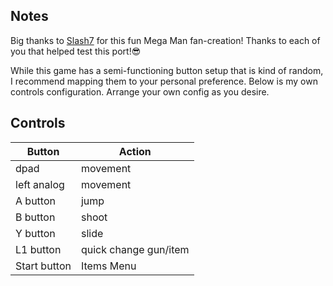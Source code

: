 ## Notes

Big thanks to [Slash7](https://slash7.itch.io/megaman-witters-domination) for this fun Mega Man fan-creation! Thanks to each of you that helped test this port!😎

While this game has a semi-functioning button setup that is kind of random, I recommend mapping them to your personal preference. Below is my own controls configuration. Arrange your own config as you desire. 

## Controls

| Button | Action |
|--|--| 
|dpad|movement |
|left analog |movement |
|A button |jump |
|B button |shoot |
|Y button |slide |
|L1 button |quick change gun/item |
|Start button |Items Menu |


